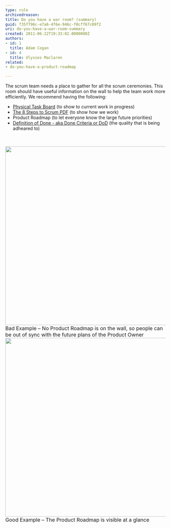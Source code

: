 ```yaml
---
type: rule
archivedreason: 
title: Do you have a war room? (summary)
guid: f35f796c-e7a6-4f6e-946c-f0cff67c09f2
uri: do-you-have-a-war-room-summary
created: 2011-06-22T19:33:02.0000000Z
authors:
- id: 1
  title: Adam Cogan
- id: 4
  title: Ulysses Maclaren
related:
- do-you-have-a-product-roadmap

---
```



<p>The scrum team needs a place to gather for all the scrum ceremonies. This room should have useful information on the wall to help the team work more efficiently. We recommend having the following&#58;</p>
<ul><li><a href="/Management/RulesToBetterScrumUsingTFS/Pages/PhysicalTaskboard.aspx">Physical Task Board</a> (to show to current work in progress)</li>
<li><a href="/Management/RulesToBetterScrumUsingTFS/PublishingImages/8StepstoScrum.pdf" target="_blank">The 8 Steps to Scrum PDF</a> (to show how we work)</li>
<li>Product Roadmap (to let everyone know the large future priorities)</li>
<li><a href="/Management/RulesToSuccessfulProjects/Pages/DoYouGoBeyondDoneAndFollowADoneCriteria.aspx">Definition of Done - aka Done Criteria or DoD</a> (the quality that is being adheared to)</li></ul>
​
<br><excerpt class='endintro'></excerpt><br>
<img class="ms-rteCustom-ImageArea" src="/Management/RulesToBetterScrumUsingTFS/PublishingImages/war-room-bad-example.jpg" width="560" alt="" /> <font class="ms-rteCustom-FigureBad" size="+0">Bad Example – No Product Roadmap is on the wall, so people can be out of sync with the future plans of the Product Owner</font> <img class="ms-rteCustom-ImageArea" src="/Management/RulesToBetterScrumUsingTFS/PublishingImages/war-room-good-example.jpg" width="560" alt="" /> <font class="ms-rteCustom-FigureGood" size="+0">Good Example – The Product Roadmap is visible at a glance</font> 


